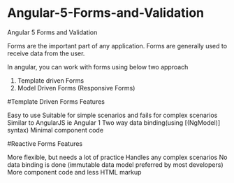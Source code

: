 # Angular-5-Forms-and-Validation
Angular 5 Forms and Validation

Forms are the important part of any application. Forms are generally used to receive data from the user.

In angular, you can work with forms using below two approach

1. Template driven Forms
2. Model Driven Forms (Responsive Forms)

#Template Driven Forms Features

  Easy to use
  Suitable for simple scenarios and fails for complex scenarios
  Similar to AngularJS ie Angular 1
  Two way data binding(using [(NgModel)] syntax)
  Minimal component code
  
#Reactive Forms Features

  More flexible, but needs a lot of practice
  Handles any complex scenarios
  No data binding is done (immutable data model preferred by most developers)
  More component code and less HTML markup
